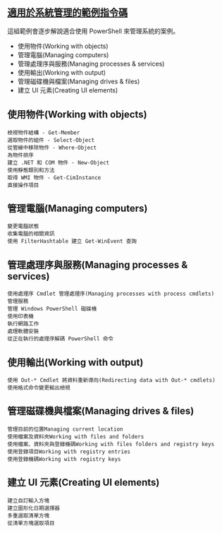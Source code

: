 ## [適用於系統管理的範例指令碼](https://docs.microsoft.com/zh-tw/powershell/scripting/samples/sample-scripts-for-administration?view=powershell-7.1)

這組範例會逐步解說適合使用 PowerShell 來管理系統的案例。

- 使用物件(Working with objects)
- 管理電腦(Managing computers)
- 管理處理序與服務(Managing processes & services)
- 使用輸出(Working with output)
- 管理磁碟機與檔案(Managing drives & files)
- 建立 UI 元素(Creating UI elements)

## 使用物件(Working with objects)
```
檢視物件結構 - Get-Member
選取物件的組件 - Select-Object
從管線中移除物件 - Where-Object
為物件排序
建立 .NET 和 COM 物件 - New-Object
使用靜態類別和方法
取得 WMI 物件 - Get-CimInstance
直接操作項目
```
## 管理電腦(Managing computers)
```
變更電腦狀態
收集電腦的相關資訊
使用 FilterHashtable 建立 Get-WinEvent 查詢
```
## 管理處理序與服務(Managing processes & services)
```
使用處理序 Cmdlet 管理處理序(Managing processes with process cmdlets)
管理服務
管理 Windows PowerShell 磁碟機
使用印表機
執行網路工作
處理軟體安裝
從正在執行的處理序解碼 PowerShell 命令
```
## 使用輸出(Working with output)
```
使用 Out-* Cmdlet 將資料重新導向(Redirecting data with Out-* cmdlets)
使用格式命令變更輸出檢視
```
## 管理磁碟機與檔案(Managing drives & files)
```
管理目前的位置Managing current location
使用檔案及資料夾Working with files and folders
使用檔案、資料夾與登錄機碼Working with files folders and registry keys
使用登錄項目Working with registry entries
使用登錄機碼Working with registry keys
```
## 建立 UI 元素(Creating UI elements)
```
建立自訂輸入方塊
建立圖形化日期選擇器
多重選取清單方塊
從清單方塊選取項目
```
